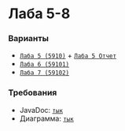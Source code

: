 # Лаба 5-8

### Варианты
* [`Лаба 5 (5910)`](LAB5.md) + [`Лаба 5 Отчет`](отчет5.docx)
* [`Лаба 6 (59101)`](LAB6.md)
* [`Лаба 7 (59102)`](LAB7.md)

### Требования
* JavaDoc: [`тык`](javadoc/) 
* Диаграмма: [`тык`](diagram5678.png)